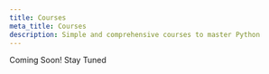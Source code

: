 ```yaml
---
title: Courses
meta_title: Courses
description: Simple and comprehensive courses to master Python
---
```


Coming Soon! Stay Tuned